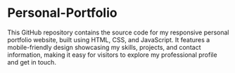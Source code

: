 # Personal-Portfolio
This GitHub repository contains the source code for my responsive personal portfolio website, built using HTML, CSS, and JavaScript. It features a mobile-friendly design showcasing my skills, projects, and contact information, making it easy for visitors to explore my professional profile and get in touch.
